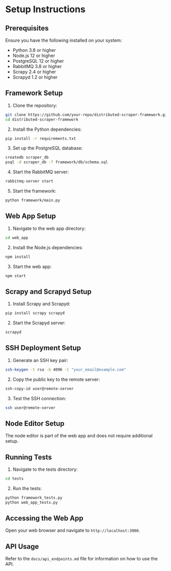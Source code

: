 # Setup Instructions

## Prerequisites

Ensure you have the following installed on your system:

- Python 3.8 or higher
- Node.js 12 or higher
- PostgreSQL 12 or higher
- RabbitMQ 3.8 or higher
- Scrapy 2.4 or higher
- Scrapyd 1.2 or higher

## Framework Setup

1. Clone the repository:

```bash
git clone https://github.com/your-repo/distributed-scraper-framework.git
cd distributed-scraper-framework
```

2. Install the Python dependencies:

```bash
pip install -r requirements.txt
```

3. Set up the PostgreSQL database:

```bash
createdb scraper_db
psql -d scraper_db -f framework/db/schema.sql
```

4. Start the RabbitMQ server:

```bash
rabbitmq-server start
```

5. Start the framework:

```bash
python framework/main.py
```

## Web App Setup

1. Navigate to the web app directory:

```bash
cd web_app
```

2. Install the Node.js dependencies:

```bash
npm install
```

3. Start the web app:

```bash
npm start
```

## Scrapy and Scrapyd Setup

1. Install Scrapy and Scrapyd:

```bash
pip install scrapy scrapyd
```

2. Start the Scrapyd server:

```bash
scrapyd
```

## SSH Deployment Setup

1. Generate an SSH key pair:

```bash
ssh-keygen -t rsa -b 4096 -C "your_email@example.com"
```

2. Copy the public key to the remote server:

```bash
ssh-copy-id user@remote-server
```

3. Test the SSH connection:

```bash
ssh user@remote-server
```

## Node Editor Setup

The node editor is part of the web app and does not require additional setup.

## Running Tests

1. Navigate to the tests directory:

```bash
cd tests
```

2. Run the tests:

```bash
python framework_tests.py
python web_app_tests.py
```

## Accessing the Web App

Open your web browser and navigate to `http://localhost:3000`.

## API Usage

Refer to the `docs/api_endpoints.md` file for information on how to use the API.